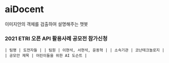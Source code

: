 # aiDocent
이미지안의 객체를 검출하여 설명해주는 챗봇 

### 2021 ETRI 오픈 API 활용사례 공모전 참가신청
`
| 팀명 | 도전자들 |
| 팀원 | 이현석, 서현석, 윤동혁 |
| 소속기관 | 코난테크놀로지 |
| 공모안 제목 | 어린이들을 위한 AI 도슨트 |
`
